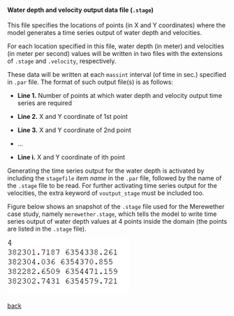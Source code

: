 #### Water depth and velocity output data file (`.stage`)

This file specifies the locations of points (in X and Y coordinates) where the model generates a time series output of water depth and velocities. 

For each location specified in this file, water depth (in meter) and velocities (in meter per second) values will be written in two files with the extensions of `.stage` and `.velocity`, respectively. 

These data will be written at each `massint` interval (of time in sec.) specified in `.par` file. The format of such output file(s) is as follows:

- **Line 1.** Number of points at which water depth and velocity output time series are required 

- **Line 2.** X and Y coordinate of 1st point

- **Line 3.** X and Y coordinate of 2nd point

- ...

- **Line i.** X and Y coordinate of ith point


Generating the time series output for the water depth is activated by including the `stagefile` _item name_ in the `.par` file, followed by the name of the `.stage` file to be read. For further activating time series output for the velocities, the extra keyword of `voutput_stage` must be included too. 

Figure below shows an snapshot of the `.stage` file used for the Merewether case study, namely `merewether.stage`, which tells the model to write time series output of water depth values at 4 points inside the domain (the points are listed in the `.stage` file).

![image](/Figures/mer10.png)



[back](/Merewether1.md)
